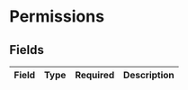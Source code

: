 # Permissions


## Fields

| Field       | Type        | Required    | Description |
| ----------- | ----------- | ----------- | ----------- |